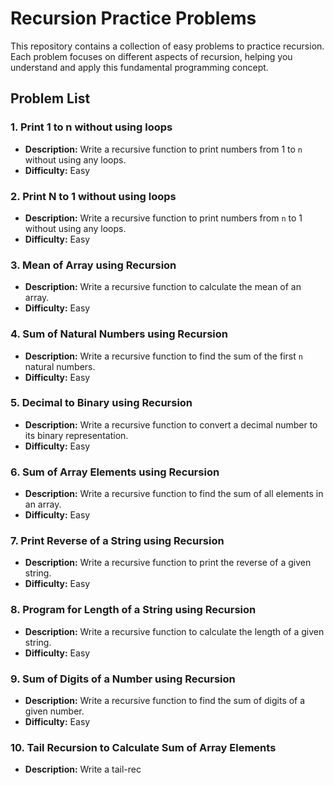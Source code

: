 # Recursion Practice Problems

This repository contains a collection of easy problems to practice recursion. Each problem focuses on different aspects of recursion, helping you understand and apply this fundamental programming concept.

## Problem List

### 1. Print 1 to n without using loops
- **Description:** Write a recursive function to print numbers from 1 to `n` without using any loops.
- **Difficulty:** Easy

### 2. Print N to 1 without using loops
- **Description:** Write a recursive function to print numbers from `n` to 1 without using any loops.
- **Difficulty:** Easy

### 3. Mean of Array using Recursion
- **Description:** Write a recursive function to calculate the mean of an array.
- **Difficulty:** Easy

### 4. Sum of Natural Numbers using Recursion
- **Description:** Write a recursive function to find the sum of the first `n` natural numbers.
- **Difficulty:** Easy

### 5. Decimal to Binary using Recursion
- **Description:** Write a recursive function to convert a decimal number to its binary representation.
- **Difficulty:** Easy

### 6. Sum of Array Elements using Recursion
- **Description:** Write a recursive function to find the sum of all elements in an array.
- **Difficulty:** Easy

### 7. Print Reverse of a String using Recursion
- **Description:** Write a recursive function to print the reverse of a given string.
- **Difficulty:** Easy

### 8. Program for Length of a String using Recursion
- **Description:** Write a recursive function to calculate the length of a given string.
- **Difficulty:** Easy

### 9. Sum of Digits of a Number using Recursion
- **Description:** Write a recursive function to find the sum of digits of a given number.
- **Difficulty:** Easy

### 10. Tail Recursion to Calculate Sum of Array Elements
- **Description:** Write a tail-rec
